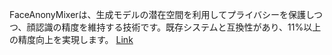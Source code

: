 FaceAnonyMixerは、生成モデルの潜在空間を利用してプライバシーを保護しつつ、顔認識の精度を維持する技術です。既存システムと互換性があり、11%以上の精度向上を実現します。
[Link](http://arxiv.org/abs/2508.05636v1)


